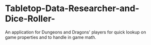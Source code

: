 # Tabletop-Data-Researcher-and-Dice-Roller-
An application for Dungeons and Dragons' players for quick lookup on game properties and to handle in game math.
